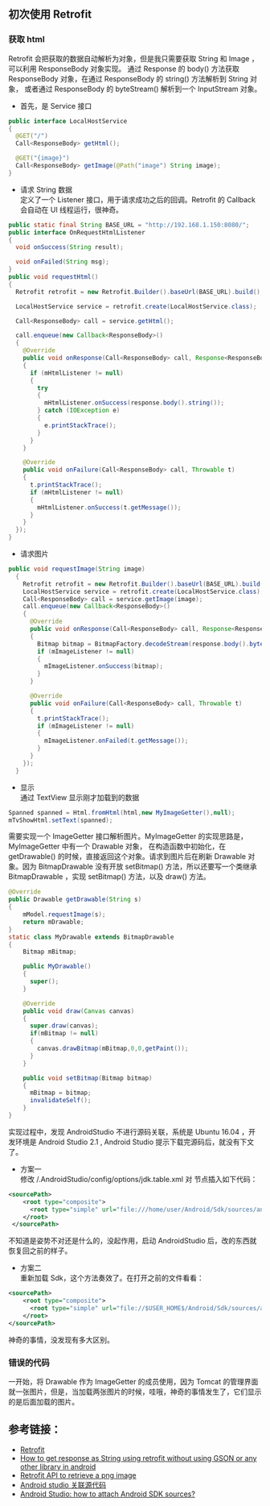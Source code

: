 ## 初次使用 Retrofit
### 获取 html
Retrofit 会把获取的数据自动解析为对象，但是我只需要获取 String 和 Image ，可以利用 ResponseBody 对象实现。
通过 Response 的 body() 方法获取 ResponseBody 对象，在通过 ResponseBody 的 string() 方法解析到 String 对象，
或者通过 ResponseBody 的 byteStream() 解析到一个 InputStream 对象。
- 首先，是 Service 接口
```java
public interface LocalHostService
{
  @GET("/")
  Call<ResponseBody> getHtml();

  @GET("{image}")
  Call<ResponseBody> getImage(@Path("image") String image);
}
```
- 请求 String 数据  
定义了一个 Listener 接口，用于请求成功之后的回调。Retrofit 的 Callback 会自动在 UI 线程运行，很神奇。
```java
public static final String BASE_URL = "http://192.168.1.150:8080/";
public interface OnRequestHtmlListener
{
  void onSuccess(String result);

  void onFailed(String msg);
}
public void requestHtml()
{
  Retrofit retrofit = new Retrofit.Builder().baseUrl(BASE_URL).build();

  LocalHostService service = retrofit.create(LocalHostService.class);

  Call<ResponseBody> call = service.getHtml();

  call.enqueue(new Callback<ResponseBody>()
  {
    @Override
    public void onResponse(Call<ResponseBody> call, Response<ResponseBody> response)
    {
      if (mHtmlListener != null)
      {
        try
        {
          mHtmlListener.onSuccess(response.body().string());
        } catch (IOException e)
        {
          e.printStackTrace();
        }
      }
    }

    @Override
    public void onFailure(Call<ResponseBody> call, Throwable t)
    {
      t.printStackTrace();
      if (mHtmlListener != null)
      {
        mHtmlListener.onSuccess(t.getMessage());
      }
    }
  });
}
```
- 请求图片  
```java
public void requestImage(String image)
  {
    Retrofit retrofit = new Retrofit.Builder().baseUrl(BASE_URL).build();
    LocalHostService service = retrofit.create(LocalHostService.class);
    Call<ResponseBody> call = service.getImage(image);
    call.enqueue(new Callback<ResponseBody>()
    {
      @Override
      public void onResponse(Call<ResponseBody> call, Response<ResponseBody> response)
      {
        Bitmap bitmap = BitmapFactory.decodeStream(response.body().byteStream());
        if (mImageListener != null)
        {
          mImageListener.onSuccess(bitmap);
        }
      }

      @Override
      public void onFailure(Call<ResponseBody> call, Throwable t)
      {
        t.printStackTrace();
        if (mImageListener != null)
        {
          mImageListener.onFailed(t.getMessage());
        }
      }
    });
  }
```
- 显示  
通过 TextView 显示刚才加载到的数据
```java
Spanned spanned = Html.fromHtml(html,new MyImageGetter(),null);
mTvShowHtml.setText(spanned);
```
需要实现一个 ImageGetter 接口解析图片。MyImageGetter 的实现思路是，MyImageGetter 中有一个 Drawable 对象，
在构造函数中初始化，在 getDrawable() 的时候，直接返回这个对象。请求到图片后在刷新 Drawable 对象。因为 BitmapDrawable
没有开放 setBitmap() 方法，所以还要写一个类继承 BitmapDrawable ，实现 setBitmap() 方法，以及 draw() 方法。
```java
@Override
public Drawable getDrawable(String s)
{
    mModel.requestImage(s);
    return mDrawable;
}
static class MyDrawable extends BitmapDrawable
{
    Bitmap mBitmap;

    public MyDrawable()
    {
      super();
    }

    @Override
    public void draw(Canvas canvas)
    {
      super.draw(canvas);
      if(mBitmap != null)
      {
        canvas.drawBitmap(mBitmap,0,0,getPaint());
      }
    }

    public void setBitmap(Bitmap bitmap)
    {
      mBitmap = bitmap;
      invalidateSelf();
    }
}
```
实现过程中，发现 AndroidStudio 不进行源码关联，系统是 Ubuntu 16.04 ，开发环境是 Android Studio 2.1 ,
Android Studio 提示下载完源码后，就没有下文了。
- 方案一  
修改 /.AndroidStudio/config/options/jdk.table.xml 对 <sourcePath> 节点插入如下代码：
```xml
<sourcePath>
    <root type="composite">
      <root type="simple" url="file:///home/user/Android/Sdk/sources/android-23" />
    </root>
 </sourcePath>
```
不知道是姿势不对还是什么的，没起作用，启动 AndroidStudio 后，改的东西就恢复回之前的样子。
- 方案二  
重新加载 Sdk，这个方法奏效了。在打开之前的文件看看：
```xml
<sourcePath>
    <root type="composite">
      <root type="simple" url="file://$USER_HOME$/Android/Sdk/sources/android-23" />
    </root>
</sourcePath>
```
神奇的事情，没发现有多大区别。
### 错误的代码
一开始，将 Drawable 作为 ImageGetter 的成员使用，因为 Tomcat 的管理界面就一张图片，但是，当加载两张图片的时候，哇哦，神奇的事情发生了，它们显示的是后面加载的图片。

## 参考链接：
- [Retrofit](http://square.github.io/retrofit/)  
- [How to get response as String using retrofit without using GSON or any other library in android ](http://stackoverflow.com/questions/32617770/how-to-get-response-as-string-using-retrofit-without-using-gson-or-any-other-lib)  
- [Retrofit API to retrieve a png image](http://stackoverflow.com/questions/25462523/retrofit-api-to-retrieve-a-png-image)  
- [Android studio 关联源代码](http://blog.csdn.net/duguang77/article/details/46699453)  
- [Android Studio: how to attach Android SDK sources?](http://stackoverflow.com/questions/21221679/android-studio-how-to-attach-android-sdk-sources)  

